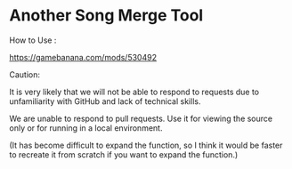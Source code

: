 # Another Song Merge Tool
How to Use :

https://gamebanana.com/mods/530492


Caution:

It is very likely that we will not be able to respond to requests due to unfamiliarity with GitHub and lack of technical skills.

We are unable to respond to pull requests. Use it for viewing the source only or for running in a local environment.

(It has become difficult to expand the function, so I think it would be faster to recreate it from scratch if you want to expand the function.)

